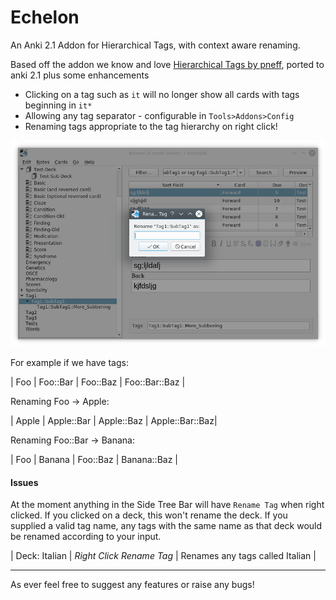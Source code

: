 # Echelon

An Anki 2.1 Addon for Hierarchical Tags, with context aware renaming.

Based off the addon we know and love [Hierarchical Tags by pneff](https://ankiweb.net/shared/info/1089921461), ported to anki 2.1 plus some enhancements

* Clicking on a tag such as `it` will no longer show all cards with tags beginning in `it*`
* Allowing any tag separator - configurable in `Tools>Addons>Config`
* Renaming tags appropriate to the tag hierarchy on right click!

![](images/echelon-rename.png)

For example if we have tags:

| Foo | Foo::Bar | Foo::Baz | Foo::Bar::Baz |

Renaming Foo -> Apple:

| Apple | Apple::Bar | Apple::Baz | Apple::Bar::Baz|

Renaming Foo::Bar -> Banana:

| Foo | Banana | Foo::Baz | Banana::Baz |

#### Issues

At the moment anything in the Side Tree Bar will have `Rename Tag` when right clicked. If you clicked on a deck, this won't rename the deck. If you supplied a valid tag name, any tags with the same name as that deck would be renamed according to your input.

| Deck: Italian | *Right Click Rename Tag* | Renames any tags called Italian |

***

As ever feel free to suggest any features or raise any bugs!